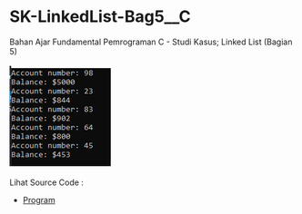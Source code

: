 # SK-LinkedList-Bag5__C
Bahan Ajar Fundamental Pemrograman C - Studi Kasus; Linked List (Bagian 5)<br><br>
<img src="https://github.com/RizkyKhapidsyah/SK-LinkedList-Bag5__C/blob/master/SK-LinkedList-Bag5__C/Result/001.PNG"><br><br>
Lihat Source Code : <br>
- <a href="https://github.com/RizkyKhapidsyah/SK-LinkedList-Bag5__C/blob/master/SK-LinkedList-Bag5__C/Source.c">Program</a>
